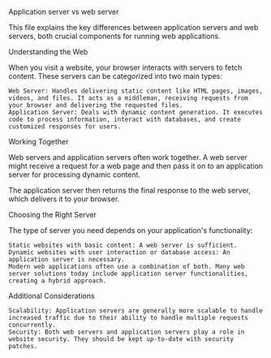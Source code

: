 Application server vs web server

This file explains the key differences between application servers and web servers, both crucial components for running web applications.

Understanding the Web

When you visit a website, your browser interacts with servers to fetch content. These servers can be categorized into two main types:

    Web Server: Handles delivering static content like HTML pages, images, videos, and files. It acts as a middleman, receiving requests from your browser and delivering the requested files.
    Application Server: Deals with dynamic content generation. It executes code to process information, interact with databases, and create customized responses for users.
Working Together

Web servers and application servers often work together. A web server might receive a request for a web page and then pass it on to an application server for processing dynamic content.

 The application server then returns the final response to the web server, which delivers it to your browser.

Choosing the Right Server

The type of server you need depends on your application's functionality:

    Static websites with basic content: A web server is sufficient.
    Dynamic websites with user interaction or database access: An application server is necessary.
    Modern web applications often use a combination of both. Many web server solutions today include application server functionalities, creating a hybrid approach.

Additional Considerations

    Scalability: Application servers are generally more scalable to handle increased traffic due to their ability to handle multiple requests concurrently.
    Security: Both web servers and application servers play a role in website security. They should be kept up-to-date with security patches.
